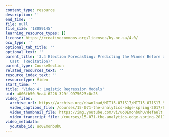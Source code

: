 ```yaml
---
content_type: resource
description: ''
end_time: ''
file: null
file_size: '18089145'
learning_resource_types: []
license: https://creativecommons.org/licenses/by-nc-sa/4.0/
ocw_type: ''
optional_tab_title: ''
optional_text: ''
parent_title: '3.4 Election Forecasting: Predicting the Winner Before any Votes are
  Cast  (Recitation)'
parent_type: CourseSection
related_resources_text: ''
resource_index_text: ''
resourcetype: Video
start_time: ''
title: 'Video 4: Logistic Regression Models'
uid: a006fb50-9ea4-6226-329f-9975623c0c25
video_files:
  archive_url: https://archive.org/download/MIT15.071S17/MIT15_071S17_Session_3.4.05_300k.mp4
  video_captions_file: /courses/15-071-the-analytics-edge-spring-2017/6b54c5e7c0f354dfbe1b1a3c965a6d67_uo0EmonbUhU.vtt
  video_thumbnail_file: https://img.youtube.com/vi/uo0EmonbUhU/default.jpg
  video_transcript_file: /courses/15-071-the-analytics-edge-spring-2017/ef4048d59a0d18c5c882257e6cc2172a_uo0EmonbUhU.pdf
video_metadata:
  youtube_id: uo0EmonbUhU
---
```

